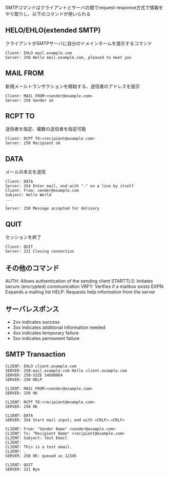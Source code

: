 SMTPコマンドはクライアントとサーバの間でrequest-response方式で情報をやり取りし、以下のコマンドが用いられる

## HELO/EHLO(extended SMTP)
クライアントがSMTPサーバに自分のドメインネームを提示するコマンド
```
Client: EHLO mail.example.com
Server: 250 Hello mail.example.com, pleased to meet you
```

## MAIL FROM
新規メールトランザクションを開始する、送信者のアドレスを提示
```
Client: MAIL FROM:<sender@example.com>
Server: 250 Sender ok
```

## RCPT TO
送信者を指定、複数の送信者を指定可能
```
Client: RCPT TO:<recipient@example.com>
Server: 250 Recipient ok
```

## DATA
メールの本文を送信
```
Client: DATA
Server: 354 Enter mail, end with "." on a line by itself
Client: From: sender@example.com
Subject: Hello World
...
.
Server: 250 Message accepted for delivery
```

## QUIT
セッションを終了
```
Client: QUIT
Server: 221 Closing connection
```

## その他のコマンド
AUTH: Allows authentication of the sending client 
STARTTLS: Initiates secure (encrypted) communication 
VRFY: Verifies if a mailbox exists 
EXPN: Expands a mailing list 
HELP: Requests help information from the server

## サーバレスポンス
- 2xx indicates success
- 3xx indicates additional information needed
- 4xx indicates temporary failure
- 5xx indicates permanent failure

## SMTP Transaction
```
CLIENT: EHLO client.example.com
SERVER: 250-mail.example.com Hello client.example.com
SERVER: 250-SIZE 14680064
SERVER: 250 HELP

CLIENT: MAIL FROM:<sender@example.com>
SERVER: 250 OK

CLIENT: RCPT TO:<recipient@example.com>
SERVER: 250 OK

CLIENT: DATA
SERVER: 354 Start mail input; end with <CRLF>.<CRLF>

CLIENT: From: "Sender Name" <sender@example.com>
CLIENT: To: "Recipient Name" <recipient@example.com>
CLIENT: Subject: Test Email
CLIENT: 
CLIENT: This is a test email.
CLIENT: .
SERVER: 250 OK: queued as 12345

CLIENT: QUIT
SERVER: 221 Bye
```